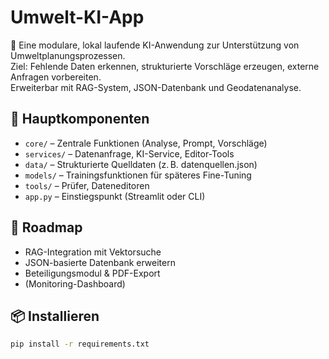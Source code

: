 # Umwelt-KI-App

🧠 Eine modulare, lokal laufende KI-Anwendung zur Unterstützung von Umweltplanungsprozessen.  
Ziel: Fehlende Daten erkennen, strukturierte Vorschläge erzeugen, externe Anfragen vorbereiten.  
Erweiterbar mit RAG-System, JSON-Datenbank und Geodatenanalyse.

## 🔧 Hauptkomponenten
- `core/` – Zentrale Funktionen (Analyse, Prompt, Vorschläge)
- `services/` – Datenanfrage, KI-Service, Editor-Tools
- `data/` – Strukturierte Quelldaten (z. B. datenquellen.json)
- `models/` – Trainingsfunktionen für späteres Fine-Tuning
- `tools/` – Prüfer, Dateneditoren
- `app.py` – Einstiegspunkt (Streamlit oder CLI)

## 📌 Roadmap

- RAG-Integration mit Vektorsuche
- JSON-basierte Datenbank erweitern
- Beteiligungsmodul & PDF-Export
- (Monitoring-Dashboard)

## 📦 Installieren
```bash
pip install -r requirements.txt


